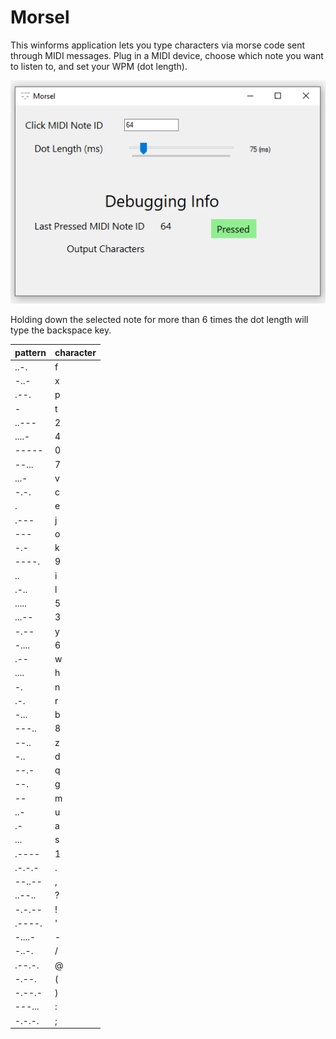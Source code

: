 # Morsel

This winforms application lets you type characters via morse code sent through MIDI messages. Plug in a MIDI device, choose which note you want to listen to, and set your WPM (dot length).


![Screenshot](Morsel.png)

Holding down the selected note for more than 6 times the dot length will type the backspace key.

| pattern | character |
|---|---|
| ..-. | f |
| -..- | x |
| .--. | p |
| - | t |
| ..--- | 2 |
| ....- | 4 |
| ----- | 0 |
| --... | 7 |
| ...- | v |
| -.-. | c |
| . | e |
| .--- | j |
| --- | o |
| -.- | k |
| ----. | 9 |
| .. | i |
| .-.. | l |
| ..... | 5 |
| ...-- | 3 |
| -.-- | y |
| -.... | 6 |
| .-- | w |
| .... | h |
| -. | n |
| .-. | r |
| -... | b |
| ---.. | 8 |
| --.. | z |
| -.. | d |
| --.- | q |
| --. | g |
| -- | m |
| ..- | u |
| .- | a |
| ... | s |
| .---- | 1 |
| .-.-.- | . |
| --..-- | , |
| ..--.. | ? |
| -.-.-- | ! |
| .----. | ' |
| -....- | - |
| -..-. | / |
| .--.-. | @ |
| -.--. | ( |
| -.--.- | ) |
| ---... | : |
| -.-.-. | ; |